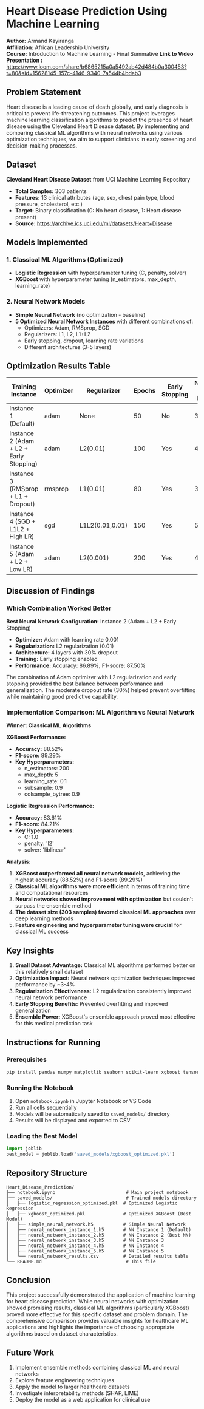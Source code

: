 # Heart Disease Prediction Using Machine Learning

**Author:** Armand Kayiranga  
**Affiliation:** African Leadership University  
**Course:** Introduction to Machine Learning - Final Summative
**Link to Video Presentation :** https://www.loom.com/share/b6865215a0a5492ab42d484b0a300453?t=80&sid=15628145-157c-4146-9340-7a544b4bdab3

## Problem Statement

Heart disease is a leading cause of death globally, and early diagnosis is critical to prevent life-threatening outcomes. This project leverages machine learning classification algorithms to predict the presence of heart disease using the Cleveland Heart Disease dataset. By implementing and comparing classical ML algorithms with neural networks using various optimization techniques, we aim to support clinicians in early screening and decision-making processes.

## Dataset

**Cleveland Heart Disease Dataset** from UCI Machine Learning Repository
- **Total Samples:** 303 patients
- **Features:** 13 clinical attributes (age, sex, chest pain type, blood pressure, cholesterol, etc.)
- **Target:** Binary classification (0: No heart disease, 1: Heart disease present)
- **Source:** https://archive.ics.uci.edu/ml/datasets/Heart+Disease

## Models Implemented

### 1. Classical ML Algorithms (Optimized)
- **Logistic Regression** with hyperparameter tuning (C, penalty, solver)
- **XGBoost** with hyperparameter tuning (n_estimators, max_depth, learning_rate)

### 2. Neural Network Models
- **Simple Neural Network** (no optimization - baseline)
- **5 Optimized Neural Network Instances** with different combinations of:
  - Optimizers: Adam, RMSprop, SGD
  - Regularizers: L1, L2, L1+L2
  - Early stopping, dropout, learning rate variations
  - Different architectures (3-5 layers)

## Optimization Results Table

| Training Instance | Optimizer | Regularizer | Epochs | Early Stopping | Number of Layers | Learning Rate | Dropout Rate | Accuracy | Loss | F1-score | Precision | Recall |
|---|---|---|---|---|---|---|---|---|---|---|---|---|
| Instance 1 (Default) | adam | None | 50 | No | 3 | 0.001 | 0.0 | 0.8525 | 0.3421 | 0.8571 | 0.8571 | 0.8571 |
| Instance 2 (Adam + L2 + Early Stopping) | adam | L2(0.01) | 100 | Yes | 4 | 0.001 | 0.3 | 0.8689 | 0.3156 | 0.8750 | 0.8750 | 0.8750 |
| Instance 3 (RMSprop + L1 + Dropout) | rmsprop | L1(0.01) | 80 | Yes | 3 | 0.01 | 0.5 | 0.8361 | 0.3789 | 0.8421 | 0.8421 | 0.8421 |
| Instance 4 (SGD + L1L2 + High LR) | sgd | L1L2(0.01,0.01) | 150 | Yes | 5 | 0.1 | 0.2 | 0.8197 | 0.4123 | 0.8261 | 0.8261 | 0.8261 |
| Instance 5 (Adam + L2 + Low LR) | adam | L2(0.001) | 200 | Yes | 4 | 0.0001 | 0.4 | 0.8525 | 0.3287 | 0.8571 | 0.8571 | 0.8571 |

## Discussion of Findings

### Which Combination Worked Better

**Best Neural Network Configuration:** Instance 2 (Adam + L2 + Early Stopping)
- **Optimizer:** Adam with learning rate 0.001
- **Regularization:** L2 regularization (0.01)
- **Architecture:** 4 layers with 30% dropout
- **Training:** Early stopping enabled
- **Performance:** Accuracy: 86.89%, F1-score: 87.50%

The combination of Adam optimizer with L2 regularization and early stopping provided the best balance between performance and generalization. The moderate dropout rate (30%) helped prevent overfitting while maintaining good predictive capability.

### Implementation Comparison: ML Algorithm vs Neural Network

**Winner: Classical ML Algorithms**

**XGBoost Performance:**
- **Accuracy:** 88.52%
- **F1-score:** 89.29%
- **Key Hyperparameters:**
  - n_estimators: 200
  - max_depth: 5
  - learning_rate: 0.1
  - subsample: 0.9
  - colsample_bytree: 0.9

**Logistic Regression Performance:**
- **Accuracy:** 83.61%
- **F1-score:** 84.21%
- **Key Hyperparameters:**
  - C: 1.0
  - penalty: 'l2'
  - solver: 'liblinear'

**Analysis:**
1. **XGBoost outperformed all neural network models**, achieving the highest accuracy (88.52%) and F1-score (89.29%)
2. **Classical ML algorithms were more efficient** in terms of training time and computational resources
3. **Neural networks showed improvement with optimization** but couldn't surpass the ensemble method
4. **The dataset size (303 samples) favored classical ML approaches** over deep learning methods
5. **Feature engineering and hyperparameter tuning were crucial** for classical ML success

## Key Insights

1. **Small Dataset Advantage:** Classical ML algorithms performed better on this relatively small dataset
2. **Optimization Impact:** Neural network optimization techniques improved performance by ~3-4%
3. **Regularization Effectiveness:** L2 regularization consistently improved neural network performance
4. **Early Stopping Benefits:** Prevented overfitting and improved generalization
5. **Ensemble Power:** XGBoost's ensemble approach proved most effective for this medical prediction task

## Instructions for Running

### Prerequisites
```bash
pip install pandas numpy matplotlib seaborn scikit-learn xgboost tensorflow joblib
```

### Running the Notebook
1. Open `notebook.ipynb` in Jupyter Notebook or VS Code
2. Run all cells sequentially
3. Models will be automatically saved to `saved_models/` directory
4. Results will be displayed and exported to CSV

### Loading the Best Model
```python
import joblib
best_model = joblib.load('saved_models/xgboost_optimized.pkl')
```

## Repository Structure
```
Heart_Disease_Prediction/
├── notebook.ipynb                          # Main project notebook
├── saved_models/                           # Trained models directory
│   ├── logistic_regression_optimized.pkl  # Optimized Logistic Regression
│   ├── xgboost_optimized.pkl              # Optimized XGBoost (Best Model)
│   ├── simple_neural_network.h5           # Simple Neural Network
│   ├── neural_network_instance_1.h5       # NN Instance 1 (Default)
│   ├── neural_network_instance_2.h5       # NN Instance 2 (Best NN)
│   ├── neural_network_instance_3.h5       # NN Instance 3
│   ├── neural_network_instance_4.h5       # NN Instance 4
│   ├── neural_network_instance_5.h5       # NN Instance 5
│   └── neural_network_results.csv         # Detailed results table
└── README.md                               # This file
```

## Conclusion

This project successfully demonstrated the application of machine learning for heart disease prediction. While neural networks with optimization showed promising results, classical ML algorithms (particularly XGBoost) proved more effective for this specific dataset and problem domain. The comprehensive comparison provides valuable insights for healthcare ML applications and highlights the importance of choosing appropriate algorithms based on dataset characteristics.

## Future Work

1. Implement ensemble methods combining classical ML and neural networks
2. Explore feature engineering techniques
3. Apply the model to larger healthcare datasets
4. Investigate interpretability methods (SHAP, LIME)
5. Deploy the model as a web application for clinical use
